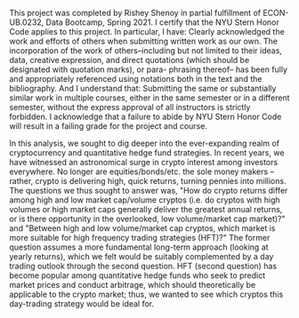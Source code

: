 This project was completed by Rishey Shenoy in partial fulfillment of ECON-UB.0232,
Data Bootcamp, Spring 2021. I certify that the NYU Stern Honor Code applies to this project.
In particular, I have:
Clearly acknowledged the work and efforts of others when submitting written work as our own. The incorporation of the work of others–including but not limited to their ideas, data, creative expression, and direct quotations (which should be designated with quotation marks), or para- phrasing thereof– has been fully and appropriately referenced using notations both in the text and the bibliography. And I understand that: Submitting the same or substantially similar work in multiple courses, either in the same semester or in a different semester, without the express approval of all instructors is strictly forbidden.
I acknowledge that a failure to abide by NYU Stern Honor Code will result in a failing grade for
the project and course.

In this analysis, we sought to dig deeper into the ever-expanding realm of cryptocurrency and quantitative hedge fund strategies. In recent years, we have witnessed an astronomical surge in crypto interest among investors everywhere. No longer are equities/bonds/etc. the sole money makers – rather, crypto is delivering high, quick returns, turning pennies into millions. The questions we thus sought to answer was, "How do crypto returns differ among high and low market cap/volume cryptos (i.e. do cryptos with high volumes or high market caps generally deliver the greatest annual returns, or is there opportunity in the overlooked, low volume/market cap market)?" and "Between high and low volume/market cap cryptos, which market is more suitable for high frequency trading strategies (HFT)?" The former question assumes a more fundamental long-term approach (looking at yearly returns), which we felt would be suitably complemented by a day trading outlook through the second question. HFT (second question) has become popular among quantitative hedge funds who seek to predict market prices and conduct arbitrage, which should theoretically be applicable to the crypto market; thus, we wanted to see which cryptos this day-trading strategy would be ideal for.
